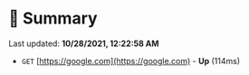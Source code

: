 # 📖 Summary
Last updated: **10/28/2021, 12:22:58 AM**

- `GET` [https://google.com](https://google.com) - **Up** (114ms)
